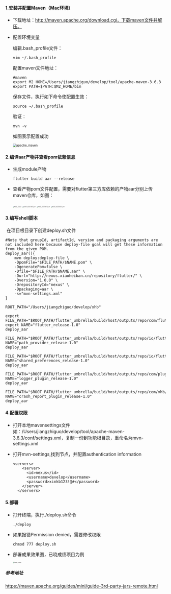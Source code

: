#### 1.安装并配置Maven（Mac环境）

* 下载地址：http://maven.apache.org/download.cgi，下载maven文件并解压。

* 配置环境变量

  编辑.bash_profile文件：

  ```
  vim ~/.bash_profile
  ```

  配置maven文件地址：

  ```
  #maven
  export M2_HOME=/Users/jiangzhiguo/develop/tool/apache-maven-3.6.3
  export PATH=$PATH:$M2_HOME/bin
  ```

  保存文件，执行如下命令使配置生效：

  ```
  source ~/.bash_profile
  ```

  验证：

  ```
  mvn -v
  ```

  如图表示配置成功

  <img src="/Users/jiangzhiguo/develop/learning/md/image/apache_maven.png" alt="apache_maven" style="zoom:67%;" />

#### 2.编译aar产物并查看pom依赖信息

* 生成module产物

  ```
  flutter build aar --release
  ```

* 查看产物pom文件配置，需要对flutter第三方库依赖的产物aar分别上传maven仓库，如图：

  <img src="/Users/jiangzhiguo/develop/learning/md/image/flutter_output.png" alt="flutter_output" style="zoom:25%;" />

  <img src="/Users/jiangzhiguo/develop/learning/md/image/flutter_dependency_01.png" alt="flutter_dependency_01" style="zoom:25%;" />

  <img src="/Users/jiangzhiguo/develop/learning/md/image/flutter_dependency_02.png" alt="flutter_dependency_02" style="zoom:25%;" />

  <img src="/Users/jiangzhiguo/develop/learning/md/image/flutter_dependency_03.png" alt="flutter_dependency_03" style="zoom:25%;" />



#### 3.编写shell脚本

​    在项目根目录下创建deploy.sh文件

```
#Note that groupId, artifactId, version and packaging arguments are not included here because deploy-file goal will get these information from the given POM.
deploy_aar(){
    mvn deploy:deploy-file \
    -DpomFile="$FILE_PATH/$NAME.pom" \
    -DgeneratePom=false \
    -Dfile="$FILE_PATH/$NAME.aar" \
    -Durl="http://nexus.xiaoheiban.cn/repository/flutter/" \
    -Dversion="1.0.0" \
    -DrepositoryId="nexus" \
    -Dpackaging=aar \
    -s="mvn-settings.xml"
}

ROOT_PATH="/Users/jiangzhiguo/develop/xhb"

export FILE_PATH="$ROOT_PATH/flutter_umbrella/build/host/outputs/repo/com/flutter/flutter_umbrella/flutter_release/1.0"
export NAME="flutter_release-1.0"
deploy_aar

FILE_PATH="$ROOT_PATH/flutter_umbrella/build/host/outputs/repo/io/flutter/plugins/pathprovider/path_provider_release/1.0"
NAME="path_provider_release-1.0"
deploy_aar

FILE_PATH="$ROOT_PATH/flutter_umbrella/build/host/outputs/repo/io/flutter/plugins/sharedpreferences/shared_preferences_release/1.0"
NAME="shared_preferences_release-1.0"
deploy_aar

FILE_PATH="$ROOT_PATH/flutter_umbrella/build/host/outputs/repo/com/plugin/logger_plugin/logger_plugin_release/1.0"
NAME="logger_plugin_release-1.0"
deploy_aar

FILE_PATH="$ROOT_PATH/flutter_umbrella/build/host/outputs/repo/com/xhb/crash_report_plugin/crash_report_plugin_release/1.0"
NAME="crash_report_plugin_release-1.0"
deploy_aar
```

#### 4.配置权限

* 打开本地mavensettings文件 如：/Users/jiangzhiguo/develop/tool/apache-maven-3.6.3/conf/settings.xml，复制一份到功能根目录，重命名为mvn-settings.xml

* 打开mvn-settings,找到<servers></servers>节点，并配置authentication information

  ```
  <servers>
      <server>
        <id>nexus</id>
        <username>develop</username>
        <password>xinkb123!@#</password>
      </server>
    </servers>
  ```

#### 5.部署

* 打开终端，执行./deploy.sh命令

  ```
  ./deploy
  ```

* 如果报错Permission denied，需要修改权限

  ```
  chmod 777 deploy.sh 
  ```

* 部署成果效果图，已晓成绩项目为例

  <img src="/Users/jiangzhiguo/develop/learning/md/image/flutter_maven.png" alt="flutter_maven" style="zoom:25%;" />

##### 参考地址

https://maven.apache.org/guides/mini/guide-3rd-party-jars-remote.html

